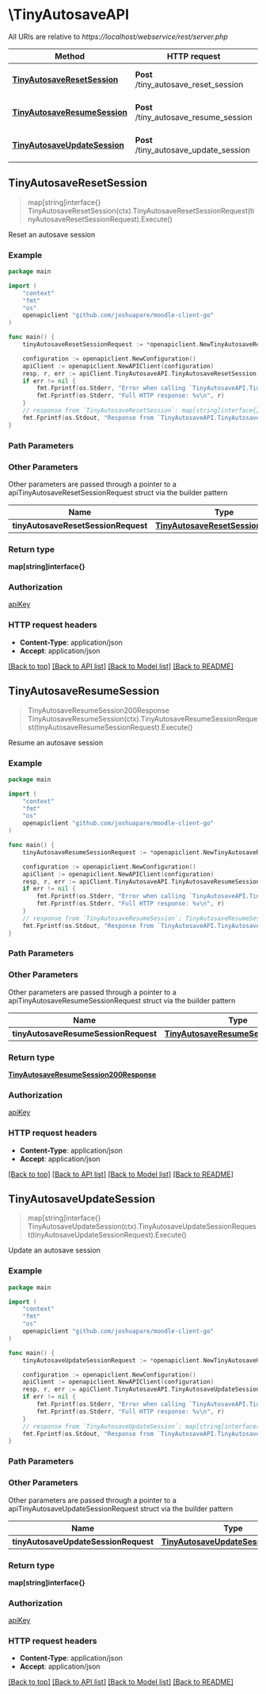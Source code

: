 # \TinyAutosaveAPI

All URIs are relative to *https://localhost/webservice/rest/server.php*

Method | HTTP request | Description
------------- | ------------- | -------------
[**TinyAutosaveResetSession**](TinyAutosaveAPI.md#TinyAutosaveResetSession) | **Post** /tiny_autosave_reset_session | Reset an autosave session
[**TinyAutosaveResumeSession**](TinyAutosaveAPI.md#TinyAutosaveResumeSession) | **Post** /tiny_autosave_resume_session | Resume an autosave session
[**TinyAutosaveUpdateSession**](TinyAutosaveAPI.md#TinyAutosaveUpdateSession) | **Post** /tiny_autosave_update_session | Update an autosave session



## TinyAutosaveResetSession

> map[string]interface{} TinyAutosaveResetSession(ctx).TinyAutosaveResetSessionRequest(tinyAutosaveResetSessionRequest).Execute()

Reset an autosave session



### Example

```go
package main

import (
	"context"
	"fmt"
	"os"
	openapiclient "github.com/joshuapare/moodle-client-go"
)

func main() {
	tinyAutosaveResetSessionRequest := *openapiclient.NewTinyAutosaveResetSessionRequest(int32(123), "Elementid_example", "Pagehash_example", "Pageinstance_example") // TinyAutosaveResetSessionRequest | 

	configuration := openapiclient.NewConfiguration()
	apiClient := openapiclient.NewAPIClient(configuration)
	resp, r, err := apiClient.TinyAutosaveAPI.TinyAutosaveResetSession(context.Background()).TinyAutosaveResetSessionRequest(tinyAutosaveResetSessionRequest).Execute()
	if err != nil {
		fmt.Fprintf(os.Stderr, "Error when calling `TinyAutosaveAPI.TinyAutosaveResetSession``: %v\n", err)
		fmt.Fprintf(os.Stderr, "Full HTTP response: %v\n", r)
	}
	// response from `TinyAutosaveResetSession`: map[string]interface{}
	fmt.Fprintf(os.Stdout, "Response from `TinyAutosaveAPI.TinyAutosaveResetSession`: %v\n", resp)
}
```

### Path Parameters



### Other Parameters

Other parameters are passed through a pointer to a apiTinyAutosaveResetSessionRequest struct via the builder pattern


Name | Type | Description  | Notes
------------- | ------------- | ------------- | -------------
 **tinyAutosaveResetSessionRequest** | [**TinyAutosaveResetSessionRequest**](TinyAutosaveResetSessionRequest.md) |  | 

### Return type

**map[string]interface{}**

### Authorization

[apiKey](../README.md#apiKey)

### HTTP request headers

- **Content-Type**: application/json
- **Accept**: application/json

[[Back to top]](#) [[Back to API list]](../README.md#documentation-for-api-endpoints)
[[Back to Model list]](../README.md#documentation-for-models)
[[Back to README]](../README.md)


## TinyAutosaveResumeSession

> TinyAutosaveResumeSession200Response TinyAutosaveResumeSession(ctx).TinyAutosaveResumeSessionRequest(tinyAutosaveResumeSessionRequest).Execute()

Resume an autosave session



### Example

```go
package main

import (
	"context"
	"fmt"
	"os"
	openapiclient "github.com/joshuapare/moodle-client-go"
)

func main() {
	tinyAutosaveResumeSessionRequest := *openapiclient.NewTinyAutosaveResumeSessionRequest(int32(123), int32(123), "Elementid_example", "Pagehash_example", "Pageinstance_example") // TinyAutosaveResumeSessionRequest | 

	configuration := openapiclient.NewConfiguration()
	apiClient := openapiclient.NewAPIClient(configuration)
	resp, r, err := apiClient.TinyAutosaveAPI.TinyAutosaveResumeSession(context.Background()).TinyAutosaveResumeSessionRequest(tinyAutosaveResumeSessionRequest).Execute()
	if err != nil {
		fmt.Fprintf(os.Stderr, "Error when calling `TinyAutosaveAPI.TinyAutosaveResumeSession``: %v\n", err)
		fmt.Fprintf(os.Stderr, "Full HTTP response: %v\n", r)
	}
	// response from `TinyAutosaveResumeSession`: TinyAutosaveResumeSession200Response
	fmt.Fprintf(os.Stdout, "Response from `TinyAutosaveAPI.TinyAutosaveResumeSession`: %v\n", resp)
}
```

### Path Parameters



### Other Parameters

Other parameters are passed through a pointer to a apiTinyAutosaveResumeSessionRequest struct via the builder pattern


Name | Type | Description  | Notes
------------- | ------------- | ------------- | -------------
 **tinyAutosaveResumeSessionRequest** | [**TinyAutosaveResumeSessionRequest**](TinyAutosaveResumeSessionRequest.md) |  | 

### Return type

[**TinyAutosaveResumeSession200Response**](TinyAutosaveResumeSession200Response.md)

### Authorization

[apiKey](../README.md#apiKey)

### HTTP request headers

- **Content-Type**: application/json
- **Accept**: application/json

[[Back to top]](#) [[Back to API list]](../README.md#documentation-for-api-endpoints)
[[Back to Model list]](../README.md#documentation-for-models)
[[Back to README]](../README.md)


## TinyAutosaveUpdateSession

> map[string]interface{} TinyAutosaveUpdateSession(ctx).TinyAutosaveUpdateSessionRequest(tinyAutosaveUpdateSessionRequest).Execute()

Update an autosave session



### Example

```go
package main

import (
	"context"
	"fmt"
	"os"
	openapiclient "github.com/joshuapare/moodle-client-go"
)

func main() {
	tinyAutosaveUpdateSessionRequest := *openapiclient.NewTinyAutosaveUpdateSessionRequest(int32(123), "Drafttext_example", "Elementid_example", "Pagehash_example", "Pageinstance_example") // TinyAutosaveUpdateSessionRequest | 

	configuration := openapiclient.NewConfiguration()
	apiClient := openapiclient.NewAPIClient(configuration)
	resp, r, err := apiClient.TinyAutosaveAPI.TinyAutosaveUpdateSession(context.Background()).TinyAutosaveUpdateSessionRequest(tinyAutosaveUpdateSessionRequest).Execute()
	if err != nil {
		fmt.Fprintf(os.Stderr, "Error when calling `TinyAutosaveAPI.TinyAutosaveUpdateSession``: %v\n", err)
		fmt.Fprintf(os.Stderr, "Full HTTP response: %v\n", r)
	}
	// response from `TinyAutosaveUpdateSession`: map[string]interface{}
	fmt.Fprintf(os.Stdout, "Response from `TinyAutosaveAPI.TinyAutosaveUpdateSession`: %v\n", resp)
}
```

### Path Parameters



### Other Parameters

Other parameters are passed through a pointer to a apiTinyAutosaveUpdateSessionRequest struct via the builder pattern


Name | Type | Description  | Notes
------------- | ------------- | ------------- | -------------
 **tinyAutosaveUpdateSessionRequest** | [**TinyAutosaveUpdateSessionRequest**](TinyAutosaveUpdateSessionRequest.md) |  | 

### Return type

**map[string]interface{}**

### Authorization

[apiKey](../README.md#apiKey)

### HTTP request headers

- **Content-Type**: application/json
- **Accept**: application/json

[[Back to top]](#) [[Back to API list]](../README.md#documentation-for-api-endpoints)
[[Back to Model list]](../README.md#documentation-for-models)
[[Back to README]](../README.md)

